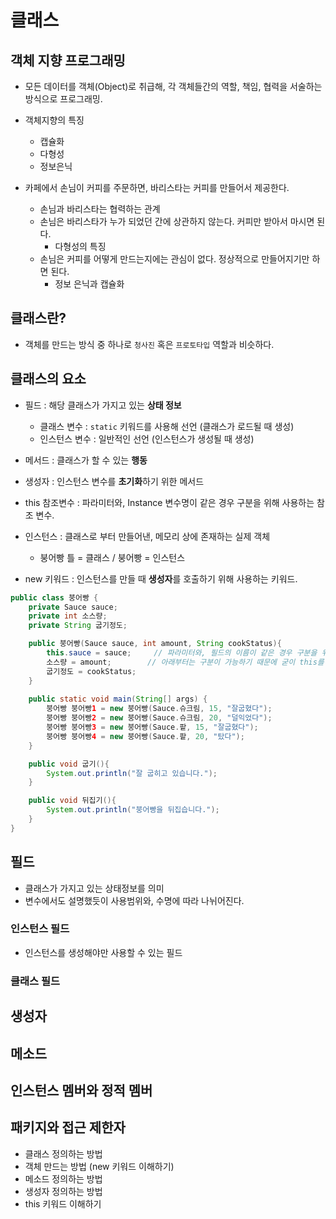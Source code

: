 # 클래스
## 객체 지향 프로그래밍
* 모든 데이터를 객체(Object)로 취급해, 각 객체들간의 역할, 책임, 협력을 서술하는 방식으로 프로그래밍.
* 객체지향의 특징
  * 캡슐화
  * 다형성
  * 정보은닉

* 카페에서 손님이 커피를 주문하면, 바리스타는 커피를 만들어서 제공한다.
  * 손님과 바리스타는 협력하는 관계
  * 손님은 바리스타가 누가 되었던 간에 상관하지 않는다. 커피만 받아서 마시면 된다.
    * 다형성의 특징
  * 손님은 커피를 어떻게 만드는지에는 관심이 없다. 정상적으로 만들어지기만 하면 된다.
    * 정보 은닉과 캡슐화

## 클래스란?
* 객체를 만드는 방식 중 하나로 `청사진` 혹은 `프로토타입` 역할과 비슷하다.

## 클래스의 요소
* 필드 : 해당 클래스가 가지고 있는 **상태 정보**
  * 클래스 변수   : `static` 키워드를 사용해 선언 (클래스가 로드될 때 생성)
  * 인스턴스 변수 : 일반적인 선언 (인스턴스가 생성될 때 생성)
* 메서드 : 클래스가 할 수 있는 **행동**
* 생성자 : 인스턴스 변수를 **초기화**하기 위한 메서드
* this 참조변수 : 파라미터와, Instance 변수명이 같은 경우 구분을 위해 사용하는 참조 변수.

* 인스턴스 : 클래스로 부터 만들어낸, 메모리 상에 존재하는 실제 객체
  * 붕어빵 틀 = 클래스  / 붕어빵 = 인스턴스
* new 키워드 : 인스턴스를 만들 때 **생성자**를 호출하기 위해 사용하는 키워드.

```java
public class 붕어빵 {
    private Sauce sauce;
    private int 소스량;
    private String 굽기정도;

    public 붕어빵(Sauce sauce, int amount, String cookStatus){
        this.sauce = sauce;     // 파라미터와, 필드의 이름이 같은 경우 구분을 위해 this 사용
        소스량 = amount;        // 아래부터는 구분이 가능하기 때문에 굳이 this를 사용하지 않는다.
        굽기정도 = cookStatus;
    }
    
    public static void main(String[] args) {
        붕어빵 붕어빵1 = new 붕어빵(Sauce.슈크림, 15, "잘굽혔다");
        붕어빵 붕어빵2 = new 붕어빵(Sauce.슈크림, 20, "덜익었다");
        붕어빵 붕어빵3 = new 붕어빵(Sauce.팥, 15, "잘굽혔다");
        붕어빵 붕어빵4 = new 붕어빵(Sauce.팥, 20, "탔다");
    }

    public void 굽기(){
        System.out.println("잘 굽히고 있습니다.");
    }

    public void 뒤집기(){
        System.out.println("붕어빵을 뒤집습니다.");
    }
}
```

## 필드
* 클래스가 가지고 있는 상태정보를 의미
* 변수에서도 설명했듯이 사용범위와, 수명에 따라 나뉘어진다.

### 인스턴스 필드
* 인스턴스를 생성해야만 사용할 수 있는 필드


### 클래스 필드


## 생성자

## 메소드

## 인스턴스 멤버와 정적 멤버

## 패키지와 접근 제한자


* 클래스 정의하는 방법
* 객체 만드는 방법 (new 키워드 이해하기)
* 메소드 정의하는 방법
* 생성자 정의하는 방법
* this 키워드 이해하기

